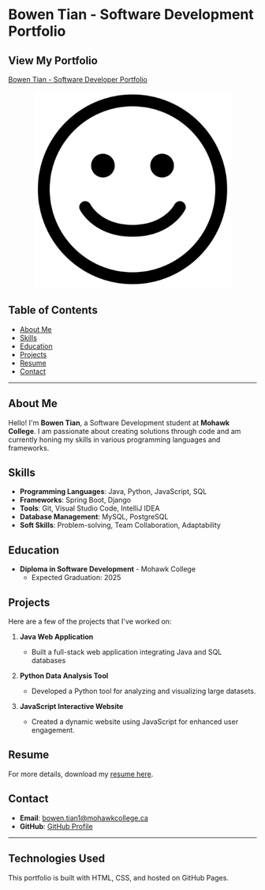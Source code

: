 # Bowen Tian - Software Development Portfolio
## View My Portfolio
[Bowen Tian - Software Developer Portfolio](https://username.github.io)

<p align="center">
  <kbd>
    <img src="assets/bowentian.png" alt="Portfolio Demo" width="400"/>
  </kbd>
</p>

## Table of Contents
- [About Me](#about-me)
- [Skills](#skills)
- [Education](#education)
- [Projects](#projects)
- [Resume](#resume)
- [Contact](#contact)

---

## About Me
Hello! I'm **Bowen Tian**, a Software Development student at **Mohawk College**. I am passionate about creating solutions through code and am currently honing my skills in various programming languages and frameworks.

## Skills
- **Programming Languages**: Java, Python, JavaScript, SQL
- **Frameworks**: Spring Boot, Django
- **Tools**: Git, Visual Studio Code, IntelliJ IDEA
- **Database Management**: MySQL, PostgreSQL
- **Soft Skills**: Problem-solving, Team Collaboration, Adaptability

## Education
- **Diploma in Software Development** - Mohawk College
  - Expected Graduation: 2025

## Projects
Here are a few of the projects that I've worked on:

1. **Java Web Application**
   - Built a full-stack web application integrating Java and SQL databases

2. **Python Data Analysis Tool**
   - Developed a Python tool for analyzing and visualizing large datasets.

3. **JavaScript Interactive Website**
   - Created a dynamic website using JavaScript for enhanced user engagement.

## Resume
For more details, download my [resume here](assets/Bowen_Tian_Resume.pdf).

## Contact
- **Email**: [bowen.tian1@mohawkcollege.ca](mailto:bowen.tian1@mohawkcollege.ca)
- **GitHub**: [GitHub Profile](https://github.com/user400085125)

---

## Technologies Used
This portfolio is built with HTML, CSS, and hosted on GitHub Pages.





